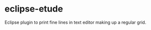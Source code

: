 eclipse-etude
=============

Eclipse plugin to print fine lines in text editor making up a regular grid.
